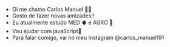 - Oi me chamo Carlos Manuel 👦🏾
- Gosto de fazer novas amizades!!
- Eu atualmente estudo MED 🫀 e AGRO 🌱
- Vou ajudar com javaScript📱
- Para falar comigo, vai no meu Instagram @carlos_manuel191

